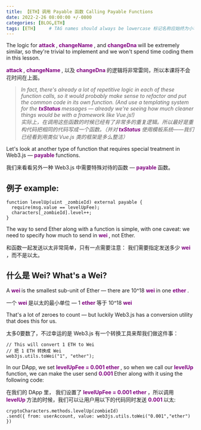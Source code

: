 ```yaml
---
title: 【ETH】调用 Payable 函数 Calling Payable Functions
date: 2022-2-26 08:00:00 +/-0800
categories: [BLOG,ETH]
tags: [ETH]     # TAG names should always be lowercase 标记名称应始终为小写
---
```


<!---

<font color="#800080"><b> 私有 </b></font>
<b><font color="#0099ff">结构体类型</font></b>
> **
```solidity
```

--->

The logic for <font color="#800080"><b> attack </b></font>,<font color="#800080"><b> changeName </b></font> , and <font color="#800080"><b> changeDna </b></font> will be extremely similar, so they're trivial to implement and we won't spend time coding them in this lesson.

<font color="#800080"><b> attack </b></font>, <font color="#800080"><b> changeName </b></font>, 以及 <font color="#800080"><b> changeDna </b></font> 的逻辑将非常雷同，所以本课将不会花时间在上面。

> *In fact, there's already a lot of repetitive logic in each of these function calls, so it would probably make sense to refactor and put the common code in its own function. (And use a templating system for the <font color="#800080"><b> txStatus </b></font> messages — already we're seeing how much cleaner things would be with a framework like Vue.js!)<br/>实际上，在调用这些函数的时候已经有了非常多的重复逻辑。所以最好是重构代码把相同的代码写成一个函数。（并对<font color="#800080"><b> txStatus </b></font>使用模板系统——我们已经看到用类似 Vue.js 类的框架是多么整洁）*

Let's look at another type of function that requires special treatment in Web3.js — <font color="#800080"><b> payable </b></font> functions.

我们来看看另外一种 Web3.js 中需要特殊对待的函数 —  <font color="#800080"><b> payable </b></font> 函数。

## 例子 example:

```solidity
function levelUp(uint _zombieId) external payable {
  require(msg.value == levelUpFee);
  characters[_zombieId].level++;
}
```

The way to send Ether along with a function is simple, with one caveat: we need to specify how much to send in <font color="#800080"><b> wei </b></font>, not Ether.

和函数一起发送以太非常简单，只有一点需要注意： 我们需要指定发送多少 <font color="#800080"><b> wei </b></font>，而不是以太。

## 什么是 Wei? What's a Wei?

A <font color="#800080"><b> wei </b></font> is the smallest sub-unit of Ether — there are 10^18 <font color="#800080"><b> wei </b></font> in one <font color="#800080"><b> ether </b></font>.

一个 <font color="#800080"><b> wei </b></font> 是以太的最小单位 — 1 <font color="#800080"><b> ether </b></font> 等于 10^18 <font color="#800080"><b> wei </b></font>

That's a lot of zeroes to count — but luckily Web3.js has a conversion utility that does this for us.

太多0要数了，不过幸运的是 Web3.js 有一个转换工具来帮我们做这件事：

```solidity
// This will convert 1 ETH to Wei
// 把 1 ETH 转换成 Wei
web3js.utils.toWei("1", "ether");
```
In our DApp, we set <font color="#800080"><b> levelUpFee = 0.001 ether </b></font>, so when we call our <font color="#800080"><b> levelUp </b></font> function, we can make the user send <font color="#800080"><b> 0.001 </b></font> Ether along with it using the following code:

在我们的 DApp 里， 我们设置了 <font color="#800080"><b> levelUpFee = 0.001 ether </b></font>，所以调用 <font color="#800080"><b> levelUp </b></font> 方法的时候，我们可以让用户用以下的代码同时发送 <font color="#800080"><b> 0.001 </b></font> 以太:

```solidity
cryptoCharacters.methods.levelUp(zombieId)
.send({ from: userAccount, value: web3js.utils.toWei("0.001","ether") })
```
